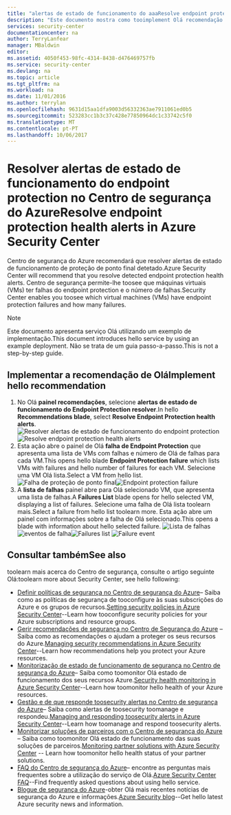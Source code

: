 ```yaml
---
title: "alertas de estado de funcionamento do aaaResolve endpoint protection no Centro de segurança do Azure | Microsoft Docs"
description: "Este documento mostra como tooimplement Olá recomendação do Centro de segurança do Azure * * Endpoint Protection resolver o estado de funcionamento alertas * *."
services: security-center
documentationcenter: na
author: TerryLanfear
manager: MBaldwin
editor: 
ms.assetid: 4050f453-98fc-4314-8438-d476469757fb
ms.service: security-center
ms.devlang: na
ms.topic: article
ms.tgt_pltfrm: na
ms.workload: na
ms.date: 11/01/2016
ms.author: terrylan
ms.openlocfilehash: 9631d15aa1dfa9003d56332363ae7911061ed0b5
ms.sourcegitcommit: 523283cc1b3c37c428e77850964dc1c33742c5f0
ms.translationtype: MT
ms.contentlocale: pt-PT
ms.lasthandoff: 10/06/2017
---
```

# <a name="resolve-endpoint-protection-health-alerts-in-azure-security-center"></a><span data-ttu-id="b859d-103">Resolver alertas de estado de funcionamento do endpoint protection no Centro de segurança do Azure</span><span class="sxs-lookup"><span data-stu-id="b859d-103">Resolve endpoint protection health alerts in Azure Security Center</span></span>
<span data-ttu-id="b859d-104">Centro de segurança do Azure recomendará que resolver alertas de estado de funcionamento de proteção de ponto final detetado.</span><span class="sxs-lookup"><span data-stu-id="b859d-104">Azure Security Center will recommend that you resolve detected endpoint protection health alerts.</span></span>  <span data-ttu-id="b859d-105">Centro de segurança permite-lhe toosee que máquinas virtuais (VMs) ter falhas do endpoint protection e o número de falhas.</span><span class="sxs-lookup"><span data-stu-id="b859d-105">Security Center enables you toosee which virtual machines (VMs) have endpoint protection failures and how many failures.</span></span>

> [!NOTE]
> <span data-ttu-id="b859d-106">Este documento apresenta serviço Olá utilizando um exemplo de implementação.</span><span class="sxs-lookup"><span data-stu-id="b859d-106">This document introduces hello service by using an example deployment.</span></span> <span data-ttu-id="b859d-107">Não se trata de um guia passo-a-passo.</span><span class="sxs-lookup"><span data-stu-id="b859d-107">This is not a step-by-step guide.</span></span>
> 
> 

## <a name="implement-hello-recommendation"></a><span data-ttu-id="b859d-108">Implementar a recomendação de Olá</span><span class="sxs-lookup"><span data-stu-id="b859d-108">Implement hello recommendation</span></span>
1. <span data-ttu-id="b859d-109">No Olá **painel recomendações**, selecione **alertas de estado de funcionamento do Endpoint Protection resolver**.</span><span class="sxs-lookup"><span data-stu-id="b859d-109">In hello **Recommendations blade**, select **Resolve Endpoint Protection health alerts**.</span></span>
   <span data-ttu-id="b859d-110">![Resolver alertas de estado de funcionamento do endpoint protection][1]</span><span class="sxs-lookup"><span data-stu-id="b859d-110">![Resolve endpoint protection health alerts][1]</span></span>
2. <span data-ttu-id="b859d-111">Esta ação abre o painel de Olá **falha de Endpoint Protection** que apresenta uma lista de VMs com falhas e número de Olá de falhas para cada VM.</span><span class="sxs-lookup"><span data-stu-id="b859d-111">This opens hello blade **Endpoint Protection failure** which lists VMs with failures and hello number of failures for each VM.</span></span> <span data-ttu-id="b859d-112">Selecione uma VM Olá lista.</span><span class="sxs-lookup"><span data-stu-id="b859d-112">Select a VM from hello list.</span></span>
   <span data-ttu-id="b859d-113">![Falha de proteção de ponto final][2]</span><span class="sxs-lookup"><span data-stu-id="b859d-113">![Endpoint protection failure][2]</span></span>
3. <span data-ttu-id="b859d-114">A **lista de falhas** painel abre para Olá selecionado VM, que apresenta uma lista de falhas.</span><span class="sxs-lookup"><span data-stu-id="b859d-114">A **Failures List** blade opens for hello selected VM, displaying a list of failures.</span></span> <span data-ttu-id="b859d-115">Selecione uma falha de Olá lista toolearn mais.</span><span class="sxs-lookup"><span data-stu-id="b859d-115">Select a failure from hello list toolearn more.</span></span> <span data-ttu-id="b859d-116">Esta ação abre um painel com informações sobre a falha de Olá selecionado.</span><span class="sxs-lookup"><span data-stu-id="b859d-116">This opens a blade with information about hello selected failure.</span></span>
   <span data-ttu-id="b859d-117">![Lista de falhas][3]
   ![eventos de falha][4]</span><span class="sxs-lookup"><span data-stu-id="b859d-117">![Failures list][3]
![Failure event][4]</span></span>

## <a name="see-also"></a><span data-ttu-id="b859d-118">Consultar também</span><span class="sxs-lookup"><span data-stu-id="b859d-118">See also</span></span>
<span data-ttu-id="b859d-119">toolearn mais acerca do Centro de segurança, consulte o artigo seguinte Olá:</span><span class="sxs-lookup"><span data-stu-id="b859d-119">toolearn more about Security Center, see hello following:</span></span>

* <span data-ttu-id="b859d-120">[Definir políticas de segurança no Centro de segurança do Azure](security-center-policies.md)– Saiba como as políticas de segurança de tooconfigure às suas subscrições do Azure e os grupos de recursos.</span><span class="sxs-lookup"><span data-stu-id="b859d-120">[Setting security policies in Azure Security Center](security-center-policies.md)--Learn how tooconfigure security policies for your Azure subscriptions and resource groups.</span></span>
* <span data-ttu-id="b859d-121">[Gerir recomendações de segurança no Centro de Segurança do Azure](security-center-recommendations.md) – Saiba como as recomendações o ajudam a proteger os seus recursos do Azure.</span><span class="sxs-lookup"><span data-stu-id="b859d-121">[Managing security recommendations in Azure Security Center](security-center-recommendations.md)--Learn how recommendations help you protect your Azure resources.</span></span>
* <span data-ttu-id="b859d-122">[Monitorização de estado de funcionamento de segurança no Centro de segurança do Azure](security-center-monitoring.md)– Saiba como toomonitor Olá estado de funcionamento dos seus recursos Azure.</span><span class="sxs-lookup"><span data-stu-id="b859d-122">[Security health monitoring in Azure Security Center](security-center-monitoring.md)--Learn how toomonitor hello health of your Azure resources.</span></span>
* <span data-ttu-id="b859d-123">[Gestão e de que responde toosecurity alertas no Centro de segurança do Azure](security-center-managing-and-responding-alerts.md)– Saiba como alertas de toosecurity toomanage e respondeu.</span><span class="sxs-lookup"><span data-stu-id="b859d-123">[Managing and responding toosecurity alerts in Azure Security Center](security-center-managing-and-responding-alerts.md)--Learn how toomanage and respond toosecurity alerts.</span></span>
* <span data-ttu-id="b859d-124">[Monitorizar soluções de parceiros com o Centro de segurança do Azure](security-center-partner-solutions.md) – Saiba como toomonitor Olá estado de funcionamento das suas soluções de parceiros.</span><span class="sxs-lookup"><span data-stu-id="b859d-124">[Monitoring partner solutions with Azure Security Center](security-center-partner-solutions.md) -- Learn how toomonitor hello health status of your partner solutions.</span></span>
* <span data-ttu-id="b859d-125">[FAQ do Centro de segurança do Azure](security-center-faq.md)– encontre as perguntas mais frequentes sobre a utilização do serviço de Olá.</span><span class="sxs-lookup"><span data-stu-id="b859d-125">[Azure Security Center FAQ](security-center-faq.md)--Find frequently asked questions about using hello service.</span></span>
* <span data-ttu-id="b859d-126">[Blogue de segurança do Azure](http://blogs.msdn.com/b/azuresecurity/)-obter Olá mais recentes notícias de segurança do Azure e informações.</span><span class="sxs-lookup"><span data-stu-id="b859d-126">[Azure Security blog](http://blogs.msdn.com/b/azuresecurity/)--Get hello latest Azure security news and information.</span></span>

<!--Image references-->
[1]: ./media/security-center-resolve-endpoint-protection/resolve-endpoint-protection.png
[2]: ./media/security-center-resolve-endpoint-protection/endpoint-protection-failure.png
[3]: ./media/security-center-resolve-endpoint-protection/failure-list.png
[4]: ./media/security-center-resolve-endpoint-protection/failure-event.png
